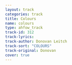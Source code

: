 ```yaml
---
layout: track
categories: track
title: Colours
name: colours
type: ahfow_track
track-id: 312
track-lyrics: 
track-author: Donovan Leitch
track-sort: "COLOURS"
track-original: Donovan
cover: true
---
```

